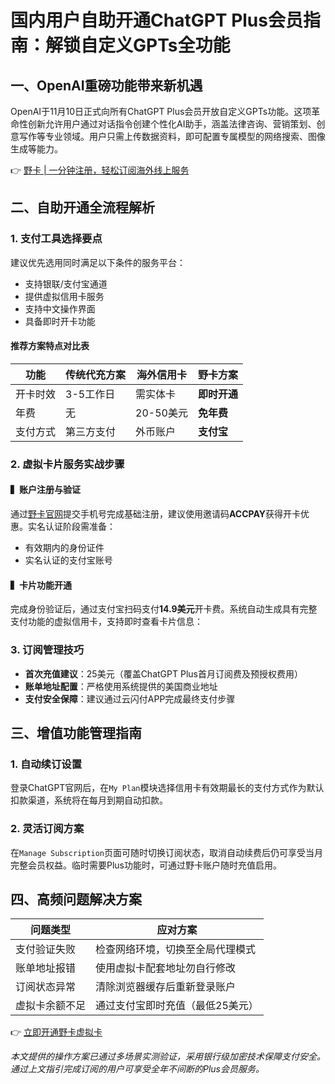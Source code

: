 # 国内用户自助开通ChatGPT Plus会员指南：解锁自定义GPTs全功能

## 一、OpenAI重磅功能带来新机遇
OpenAI于11月10日正式向所有ChatGPT Plus会员开放自定义GPTs功能。这项革命性创新允许用户通过对话指令创建个性化AI助手，涵盖法律咨询、营销策划、创意写作等专业领域。用户只需上传数据资料，即可配置专属模型的网络搜索、图像生成等能力。

👉 [野卡 | 一分钟注册，轻松订阅海外线上服务](https://bbtdd.com/yeka)

## 二、自助开通全流程解析

### 1. 支付工具选择要点
建议优先选用同时满足以下条件的服务平台：
- 支持银联/支付宝通道
- 提供虚拟信用卡服务
- 支持中文操作界面
- 具备即时开卡功能

#### 推荐方案特点对比表
| 功能              | 传统代充方案 | 海外信用卡 | 野卡方案 |
|-------------------|--------------|------------|--------------|
| 开卡时效          | 3-5工作日    | 需实体卡   | **即时开通** |
| 年费              | 无           | 20-50美元  | **免年费**   |
| 支付方式          | 第三方支付   | 外币账户   | **支付宝**   |

### 2. 虚拟卡片服务实战步骤

#### ▍账户注册与验证
通过[野卡官网](https://bbtdd.com/yeka)提交手机号完成基础注册，建议使用邀请码**ACCPAY**获得开卡优惠。实名认证阶段需准备：
- 有效期内的身份证件
- 实名认证的支付宝账号

#### ▍卡片功能开通
完成身份验证后，通过支付宝扫码支付**14.9美元**开卡费。系统自动生成具有完整支付功能的虚拟信用卡，支持即时查看卡片信息：



### 3. 订阅管理技巧
- **首次充值建议**：25美元（覆盖ChatGPT Plus首月订阅费及预授权费用）
- **账单地址配置**：严格使用系统提供的美国商业地址
- **支付安全保障**：建议通过云闪付APP完成最终支付步骤



## 三、增值功能管理指南

### 1. 自动续订设置
登录ChatGPT官网后，在`My Plan`模块选择信用卡有效期最长的支付方式作为默认扣款渠道，系统将在每月到期自动扣款。

### 2. 灵活订阅方案
在`Manage Subscription`页面可随时切换订阅状态，取消自动续费后仍可享受当月完整会员权益。临时需要Plus功能时，可通过野卡账户随时充值启用。

## 四、高频问题解决方案

| 问题类型               | 应对方案                            |
|------------------------|-----------------------------------|
| 支付验证失败           | 检查网络环境，切换至全局代理模式     |
| 账单地址报错           | 使用虚拟卡配套地址勿自行修改         |
| 订阅状态异常           | 清除浏览器缓存后重新登录账户         |
| 虚拟卡余额不足         | 通过支付宝即时充值（最低25美元）     |

👉 [立即开通野卡虚拟卡](https://bbtdd.com/yeka)

*本文提供的操作方案已通过多场景实测验证，采用银行级加密技术保障支付安全。通过上文指引完成订阅的用户可享受全年不间断的Plus会员服务。*
